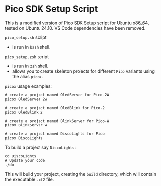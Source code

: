 # Pico SDK Setup Script

This is a modified version of Pico SDK Setup script for Ubuntu x86_64, tested on Ubuntu 24.10. VS Code dependencies have been removed.

`pico_setup.sh` script
 - is run in `bash` shell.

`pico_setup.zsh` script
 - is run in `zsh` shell.
 - allows you to create skeleton projects for different `Pico` variants using the alias `picox`.

`picox` usage examples:
```shell
# create a project named OledServer for Pico-2W
picox OledServer 2w

# create a project named OledBlink for Pico-2
picox OledBlink 2

# create a project named BlinkServer for Pico-W
picox BlinkServer w

# create a project named DiscoLights for Pico
picox DiscoLights
```

To build a project say `DiscoLights`:
```shell
cd DiscoLights
# Update your code
./do
```
This will build your project, creating the `build` directory, which will contain the executable `.uf2` file.
